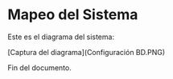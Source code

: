                      
# Mapeo del Sistema

Este es el diagrama del sistema:

[Captura del diagrama](Configuración BD.PNG)

Fin del documento.

